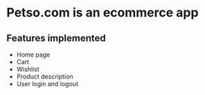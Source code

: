 # Petso.com is an ecommerce app

## Features implemented

- Home page
- Cart
- Wishlist
- Product description
- User login and logout

